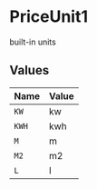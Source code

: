 # PriceUnit1

built-in units


## Values

| Name  | Value |
| ----- | ----- |
| `KW`  | kw    |
| `KWH` | kwh   |
| `M`   | m     |
| `M2`  | m2    |
| `L`   | l     |
